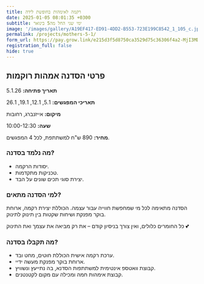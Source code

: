 ```yaml
---
title: רקמה לאימהות בחופשת לידה
date: 2025-01-05 08:01:35 +0300
subtitle: ימי שני החל מה5 בינואר
image: '/images/gallery/A19EF417-ED91-4DD2-B553-723E199C8542_1_105_c.jpeg'
permalink: /projects/mothers-5-1/
form_url: https://pay.grow.link/e215d3f5d8750ca3529d75c36306f4a2-MjI3MDAxMw
registration_full: false
hide: true
---
```


## פרטי הסדנה אמהות רוקמות

**תאריך פתיחה:** 5.1.26 

**תאריכי המפגשים:** 5.1, 12.1, 19.1, 26.1

**מיקום:** אייזנברג, רחובות  

**שעה:** 10:00-12:30 

**מחיר:** 890 ש"ח למשתתפת, לכל 4 המפגשים.

### מה נלמד בסדנה?

- יסודות הרקמה.
- טכניקות מתקדמות.
- יצירת סוגי תכים שונים על הבד.

### למי הסדנה מתאים?

הסדנה מתאימה לכל מי שמחפשת חווייה עבור עצמה. הכוללת יצירת רקמה, ארוחת בוקר מפנקת ושיחות שקטות בין תינוק לתינוק.

כל החומרים כלולים, ואין צורך בניסיון קודם – את רק מביאה את עצמך ואת התינוק 💕

### מה תקבלו בסדנה?

- ערכת רקמה אישית הכוללת חוטים, מחט ובד.
- ארוחת בוקר מפנקת מעשה ידיי.
- קבוצת וואטספ אינטימית למשתתפות הסדנא, בה נתייעץ ונשוויץ.
-  קבוצת אימהות חמה ומכילה עם מקום לקטנטנים.

